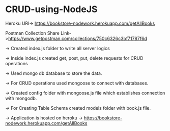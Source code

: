 # CRUD-using-NodeJS

Heroku URl-> https://bookstore-nodework.herokuapp.com/getAllBooks


Postman Collection Share Link->https://www.getpostman.com/collections/750c6326c3bf71787f6d

-> Created index.js folder to write all server logics

-> Inside index.js created get, post, put, delete requests for CRUD  operations

-> Used mongo db database to store the data.

-> For CRUD operations used mongoose to connect with databases.

-> Created config folder with mongoose.js file which establishes connection with mongodb.

-> For Creating Table Schema created models folder with book.js file.

-> Application is hosted on heroku -> https://bookstore-nodework.herokuapp.com/getAllBooks
